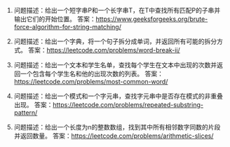 

1. 问题描述：给出一个短字串P和一个长字串T，在T中查找所有匹配P的子串并输出它们的开始位置。 
答案：https://www.geeksforgeeks.org/brute-force-algorithm-for-string-matching/ 

2. 问题描述：给出一个字典，将一个句子拆分成单词，并返回所有可能的拆分方式。 
答案：https://leetcode.com/problems/word-break-ii/ 

3. 问题描述：给出一个文本和学生名单，查找每个学生在文本中出现的次数并返回一个包含每个学生名和他的出现次数的列表。 
答案：https://leetcode.com/problems/most-common-word/ 

4. 问题描述：给出一个模式和一个字元串，查找字元串中是否存在模式的非重叠出现。 
答案：https://leetcode.com/problems/repeated-substring-pattern/ 

5. 问题描述：给出一个长度为n的整数数组，找到其中所有相邻数字同数的片段并返回数量。 
答案：https://leetcode.com/problems/arithmetic-slices/
